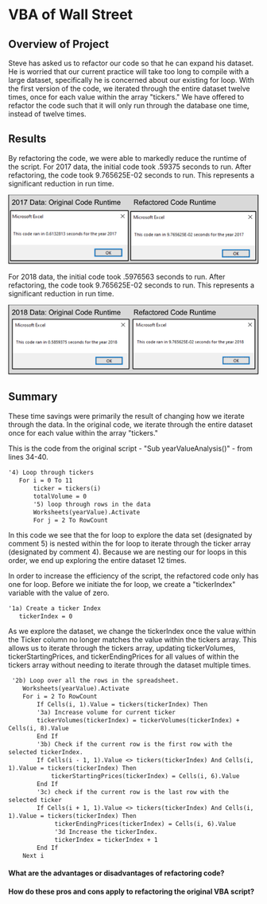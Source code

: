 # VBA of Wall Street

## Overview of Project
Steve has asked us to refactor our code so that he can expand his dataset. He is worried that our current practice will take too long to compile with a large dataset, specifically he is concerned about our existing for loop. With the first version of the code, we iterated through the entire dataset twelve times, once for each value within the array "tickers." We have offered to refactor the code such that it will only run through the database one time, instead of twelve times.

## Results
By refactoring the code, we were able to markedly reduce the runtime of the script.
For 2017 data, the initial code took .59375 seconds to run. After refactoring, the code took 9.765625E-02 seconds to run. This represents a significant reduction in run time.

![Runtime of 2017 Data](VBA_Challenge_2017.png)

For 2018 data, the initial code took .5976563 seconds to run. After refactoring, the code took 9.765625E-02 seconds to run. This represents a significant reduction in run time.

![Runtime of 2018 Data](VBA_Challenge_2018.png)

## Summary

These time savings were primarily the result of changing how we iterate through the data. In the original code, we iterate through the entire dataset once for each value within the array "tickers." 

This is the code from the original script - "Sub yearValueAnalysis()" - from lines 34-40.
```vba
'4) Loop through tickers
   For i = 0 To 11
       ticker = tickers(i)
       totalVolume = 0
       '5) loop through rows in the data
       Worksheets(yearValue).Activate
       For j = 2 To RowCount
```
In this code we see that the for loop to explore the data set (designated by comment 5) is nested within the for loop to iterate through the ticker array (designated by comment 4). Because we are nesting our for loops in this order, we end up exploring the entire dataset 12 times. 

In order to increase the efficiency of the script, the refactored code only has one for loop. Before we initiate the for loop, we create a "tickerIndex" variable with the value of zero.
```vba
'1a) Create a ticker Index
   tickerIndex = 0
```
As we explore the dataset, we change the tickerIndex once the value within the Ticker column no longer matches the value within the tickers array. This allows us to iterate through the tickers array, updating tickerVolumes, tickerStartingPrices, and tickerEndingPrices for all values of within the tickers array without needing to iterate through the dataset multiple times.
```vba
 '2b) Loop over all the rows in the spreadsheet.
    Worksheets(yearValue).Activate
    For i = 2 To RowCount
        If Cells(i, 1).Value = tickers(tickerIndex) Then
        '3a) Increase volume for current ticker
        tickerVolumes(tickerIndex) = tickerVolumes(tickerIndex) + Cells(i, 8).Value
        End If
        '3b) Check if the current row is the first row with the selected tickerIndex.
        If Cells(i - 1, 1).Value <> tickers(tickerIndex) And Cells(i, 1).Value = tickers(tickerIndex) Then
            tickerStartingPrices(tickerIndex) = Cells(i, 6).Value
        End If
        '3c) check if the current row is the last row with the selected ticker
        If Cells(i + 1, 1).Value <> tickers(tickerIndex) And Cells(i, 1).Value = tickers(tickerIndex) Then
             tickerEndingPrices(tickerIndex) = Cells(i, 6).Value
             '3d Increase the tickerIndex.
             tickerIndex = tickerIndex + 1
        End If
    Next i
```

#### What are the advantages or disadvantages of refactoring code?

#### How do these pros and cons apply to refactoring the original VBA script?
